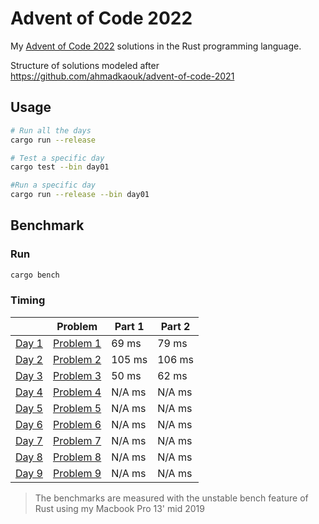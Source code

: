 # Advent of Code 2022
My [Advent of Code 2022](https://adventofcode.com) solutions in the Rust programming language.

Structure of solutions modeled after https://github.com/ahmadkaouk/advent-of-code-2021

## Usage
```sh
# Run all the days
cargo run --release

# Test a specific day
cargo test --bin day01

#Run a specific day
cargo run --release --bin day01
```
## Benchmark
### Run

```sh
cargo bench
```



### Timing

|                       | Problem                                            | Part 1   | Part 2   |   
|-----------------------|----------------------------------------------------|----------|----------|
| [Day 1](src/day01.rs) | [Problem 1](https://adventofcode.com/2022/day/1)   |    69 ms |    79 ms |   
| [Day 2](src/day02.rs) | [Problem 2](https://adventofcode.com/2022/day/2)   |   105 ms |   106 ms |   
| [Day 3](src/day03.rs) | [Problem 3](https://adventofcode.com/2022/day/3)   |    50 ms |    62 ms | 
| [Day 4](src/day04.rs) | [Problem 4](https://adventofcode.com/2022/day/4)   |  N/A  ms |  N/A  ms | 
| [Day 5](src/day05.rs) | [Problem 5](https://adventofcode.com/2022/day/5)   |  N/A  ms |  N/A  ms | 
| [Day 6](src/day06.rs) | [Problem 6](https://adventofcode.com/2022/day/6)   |  N/A  ms |  N/A  ms | 
| [Day 7](src/day07.rs) | [Problem 7](https://adventofcode.com/2022/day/7)   |  N/A  ms |  N/A  ms |
| [Day 8](src/day08.rs) | [Problem 8](https://adventofcode.com/2022/day/8)   |  N/A  ms |  N/A  ms |
| [Day 9](src/day09.rs) | [Problem 9](https://adventofcode.com/2022/day/9)   |  N/A  ms |  N/A  ms |

> The benchmarks are measured with the unstable bench feature of Rust using my Macbook Pro 13' mid 2019
